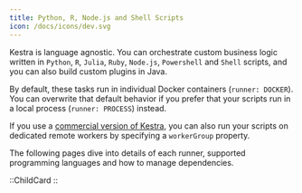 ```yaml
---
title: Python, R, Node.js and Shell Scripts
icon: /docs/icons/dev.svg
---
```


Kestra is language agnostic. You can orchestrate custom business logic written in `Python`, `R`, `Julia`, `Ruby`,  `Node.js`, `Powershell` and `Shell` scripts, and you can also build custom plugins in Java.

By default, these tasks run in individual Docker containers (`runner: DOCKER`). You can overwrite that default behavior if you prefer that your scripts run in a local process (`runner: PROCESS`) instead.

If you use a [commercial version of Kestra](/pricing), you can also run your scripts on dedicated remote workers by specifying a `workerGroup` property.

The following pages dive into details of each runner, supported programming languages and how to manage dependencies.

::ChildCard
::
